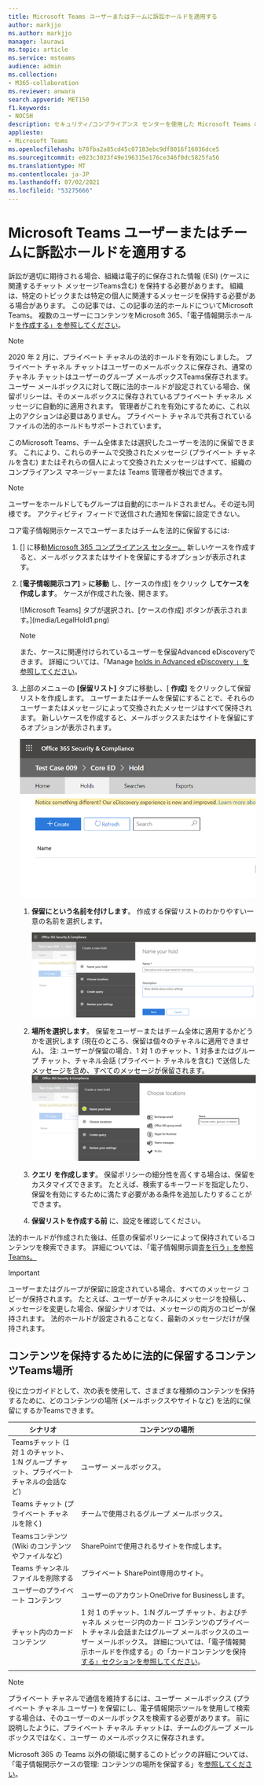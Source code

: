 ```yaml
---
title: Microsoft Teams ユーザーまたはチームに訴訟ホールドを適用する
author: markjjo
ms.author: markjjo
manager: laurawi
ms.topic: article
ms.service: msteams
audience: admin
ms.collection:
- M365-collaboration
ms.reviewer: anwara
search.appverid: MET150
f1.keywords:
- NOCSH
description: セキュリティ/コンプライアンス センターを使用した Microsoft Teams のユーザーまたはチームへの訴訟ホールドの適用と、データ要件に基づいて訴訟ホールドを適用する必要のある項目について説明します。
appliesto:
- Microsoft Teams
ms.openlocfilehash: b78fba2a85cd45c07183ebc9df8016f16036dce5
ms.sourcegitcommit: e023c3023f49e196315e176ce346f0dc5825fa56
ms.translationtype: MT
ms.contentlocale: ja-JP
ms.lasthandoff: 07/02/2021
ms.locfileid: "53275666"
---
```

# <a name="place-a-microsoft-teams-user-or-team-on-legal-hold"></a>Microsoft Teams ユーザーまたはチームに訴訟ホールドを適用する

訴訟が適切に期待される場合、組織は電子的に保存された情報 (ESI) (ケースに関連するチャット メッセージTeams含む) を保持する必要があります。 組織は、特定のトピックまたは特定の個人に関連するメッセージを保持する必要がある場合があります。 この記事では、この記事の法的ホールドについてMicrosoft Teams。 複数のユーザーにコンテンツをMicrosoft 365、「電子情報開示ホールド[を作成する」を参照してください](https://docs.microsoft.com/microsoft-365/compliance/create-ediscovery-holds)。

> [!NOTE]
> 2020 年 2 月に、プライベート チャネルの法的ホールドを有効にしました。 プライベート チャネル チャットはユーザーのメールボックスに保存され、通常のチャネル チャットはユーザーのグループ メールボックスTeams保存されます。 ユーザー メールボックスに対して既に法的ホールドが設定されている場合、保留ポリシーは、そのメールボックスに保存されているプライベート チャネル メッセージに自動的に適用されます。 管理者がこれを有効にするために、これ以上のアクションは必要はありません。 プライベート チャネルで共有されているファイルの法的ホールドもサポートされています。

このMicrosoft Teams、チーム全体または選択したユーザーを法的に保留できます。 これにより、これらのチームで交換されたメッセージ (プライベート チャネルを含む) またはそれらの個人によって交換されたメッセージはすべて、組織のコンプライアンス マネージャーまたは Teams 管理者が検出できます。

> [!NOTE]
> ユーザーをホールドしてもグループは自動的にホールドされません。その逆も同様です。
> アクティビティ フィードで送信された通知を保留に設定できない。

コア電子情報開示ケースでユーザーまたはチームを法的に保留するには:

1. [] に移動[Microsoft 365 コンプライアンス センター。](https://compliance.microsoft.com) 新しいケースを作成すると、メールボックスまたはサイトを保留にするオプションが表示されます。

2. [**電子情報開示コア]**  >  **に移動** し、[ケースの作成] をクリック **してケースを作成します**。 ケースが作成された後、開きます。
  
   ![Microsoft Teams] タブが選択され、[ケースの作成] ボタンが表示されます。](media/LegalHold1.png)

   > [!NOTE]
   > また、ケースに関連付けられているユーザーを保留Advanced eDiscoveryできます。 詳細については、「Manage [holds in Advanced eDiscovery 」を参照してください](https://docs.microsoft.com/microsoft-365/compliance/managing-holds)。

3. 上部のメニューの **[保留リスト]** タブに移動し、[ **作成]** をクリックして保留リストを作成します。 ユーザーまたはチームを保留にすることで、それらのユーザーまたはメッセージによって交換されたメッセージはすべて保持されます。 新しいケースを作成すると、メールボックスまたはサイトを保留にするオプションが表示されます。

   ![[保留] タブが選択され、その下に [作成] ボタンが表示されている画像。](media/LegalHold2.png)
    
    1. **保留にという名前を付けします**。 作成する保留リストのわかりやすい一意の名前を選択します。
  
       ![このスクリーンショットは、[保留リストに名前を付け] タブを示しています。ここで、作成する保留リストの名前と説明を入力できます。](media/LegalHold3.png)

    1. **場所を選択します**。 保留をユーザーまたはチーム全体に適用するかどうかを選択します (現在のところ、保留は個々のチャネルに適用できません)。 注: ユーザーが保留の場合、1 対 1 のチャット、1 対多またはグループ チャット、チャネル会話 (プライベート チャネルを含む) で送信したメッセージを含め、すべてのメッセージが保留されます。
    ![ここでは、「新しい保留リストを作成する」の「場所の選択」セクションがあります。このセクションでは、保留を適用する Microsoft Teams を含む M365 オプションを決定できます。](media/LegalHold4.png)

    2. **クエリ を作成します**。 保留ポリシーの細分性を高くする場合は、保留をカスタマイズできます。 たとえば、検索するキーワードを指定したり、保留を有効にするために満たす必要がある条件を追加したりすることができます。
    
    3. **保留リストを作成する前** に、設定を確認してください。

法的ホールドが作成された後は、任意の保留ポリシーによって保持されているコンテンツを検索できます。 詳細については、「電子情報開示調査[を行う」を参照Teams。](eDiscovery-investigation.md)

> [!IMPORTANT]
> ユーザーまたはグループが保留に設定されている場合、すべてのメッセージ コピーが保持されます。 たとえば、ユーザーがチャネルにメッセージを投稿し、メッセージを変更した場合、保留シナリオでは、メッセージの両方のコピーが保持されます。 法的ホールドが設定されることなく、最新のメッセージだけが保持されます。

## <a name="content-locations-to-place-on-legal-hold-to-preserve-teams-content"></a>コンテンツを保持するために法的に保留するコンテンツTeams場所

役に立つガイドとして、次の表を使用して、さまざまな種類のコンテンツを保持するために、どのコンテンツの場所 (メールボックスやサイトなど) を法的に保留にするかTeamsできます。

|シナリオ  |コンテンツの場所  |
|---------|---------|
|Teamsチャット (1 対 1 のチャット、1:N グループ チャット、プライベート チャネルの会話など)     |ユーザー メールボックス。         |
|Teams チャット (プライベート チャネルを除く)    |チームで使用されるグループ メールボックス。         |
|Teamsコンテンツ (Wiki のコンテンツやファイルなど)     |SharePointで使用されるサイトを作成します。         |
|Teams チャンネル ファイルを削除する     |プライベート SharePoint専用のサイト。     |
|ユーザーのプライベート コンテンツ     |ユーザーのアカウントOneDrive for Businessします。         |
|チャット内のカード コンテンツ|1 対 1 のチャット、1:N グループ チャット、およびチャネル メッセージ内のカード コンテンツのプライベート チャネル会話またはグループ メールボックスのユーザー メールボックス。 詳細については、「電子情報開示ホールドを作成する」の「カードコンテンツを保持 [する」セクションを参照してください](/microsoft-365/compliance/create-ediscovery-holds#preserve-card-content)。
||||

> [!NOTE]
> プライベート チャネルで通信を維持するには、ユーザー メールボックス (プライベート チャネル ユーザー) を保留にし、電子情報開示ツールを使用して検索する場合は、そのユーザーのメールボックスを検索する必要があります。 前に説明したように、プライベート チャネル チャットは、チームのグループ メールボックスではなく、ユーザー のメールボックスに保存されます。

Microsoft 365 の Teams 以外の領域に関するこのトピックの詳細については、「電子情報開示ケースの管理: コンテンツの場所を保留する」を[参照してください](/microsoft-365/compliance/ediscovery-cases#step-4-place-content-locations-on-hold)。

